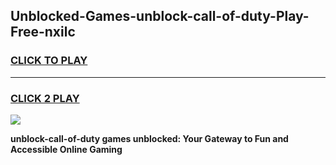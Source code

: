 
## Unblocked-Games-unblock-call-of-duty-Play-Free-nxilc
<h3>
<a href="https://premium76.site?title=unblock-call-of-duty&ref=23A">CLICK TO PLAY</a></h3>
<hr>

<h3>
<a href="https://premium76.site?title=unblock-call-of-duty&ref=23A">CLICK 2 PLAY</a>
  
</h3>

<a href="https://premium76.site?title=unblock-call-of-duty&ref=23A"><img src="https://clearcache.store/games.png"></a>


**unblock-call-of-duty games unblocked: Your Gateway to Fun and Accessible Online Gaming**
